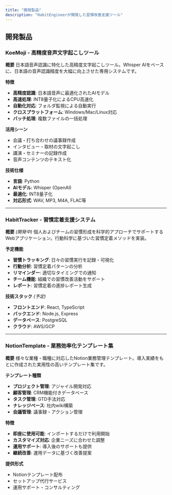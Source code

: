 ```yaml
---
title: "開発製品"
description: "HabitEngineerが開発した習慣改善支援ツール"
---
```


## 開発製品

### KoeMoji - 高精度音声文字起こしツール

**概要**
日本語音声認識に特化した高精度文字起こしツール。Whisper AIをベースに、日本語の音声認識精度を大幅に向上させた専用システムです。

**特徴**
- **高精度認識**: 日本語音声に最適化されたAIモデル
- **高速処理**: INT8量子化によるCPU高速化
- **自動化対応**: フォルダ監視による自動実行
- **クロスプラットフォーム**: Windows/Mac/Linux対応
- **バッチ処理**: 複数ファイルの一括処理

**活用シーン**
- 会議・打ち合わせの議事録作成
- インタビュー・取材の文字起こし
- 講演・セミナーの記録作成
- 音声コンテンツのテキスト化

**技術仕様**
- **言語**: Python
- **AIモデル**: Whisper (OpenAI)
- **最適化**: INT8量子化
- **対応形式**: WAV, MP3, M4A, FLAC等

---

### HabitTracker - 習慣定着支援システム

**概要** *(開発中)*
個人およびチームの習慣形成を科学的アプローチでサポートするWebアプリケーション。行動科学に基づいた習慣定着メソッドを実装。

**予定機能**
- **習慣トラッキング**: 日々の習慣実行を記録・可視化
- **行動分析**: 習慣定着パターンの分析
- **リマインダー**: 適切なタイミングでの通知
- **チーム機能**: 組織での習慣改善活動をサポート
- **レポート**: 習慣定着の進捗レポート生成

**技術スタック** *(予定)*
- **フロントエンド**: React, TypeScript
- **バックエンド**: Node.js, Express
- **データベース**: PostgreSQL
- **クラウド**: AWS/GCP

---

### NotionTemplate - 業務効率化テンプレート集

**概要**
様々な業種・職種に対応したNotion業務管理テンプレート。導入実績をもとに作成された実用性の高いテンプレート集です。

**テンプレート種類**
- **プロジェクト管理**: アジャイル開発対応
- **顧客管理**: CRM機能付きデータベース
- **タスク管理**: GTD手法対応
- **ナレッジベース**: 社内wiki構築
- **会議管理**: 議事録・アクション管理

**特徴**
- **即座に使用可能**: インポートするだけで利用開始
- **カスタマイズ対応**: 企業ニーズに合わせた調整
- **運用サポート**: 導入後のサポートも提供
- **継続改善**: 運用データに基づく改善提案

**提供形式**
- Notionテンプレート配布
- セットアップ代行サービス
- 運用サポート・コンサルティング